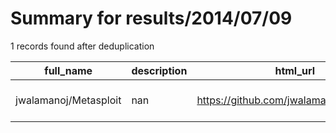 
# Summary for results/2014/07/09
    
1 records found after deduplication

| full_name | description | html_url | matched_list | matched_count | pushed_at | size | stargazers_count | language | forks_count | vul_ids |
|-----------------------|---------------|------------------------------------------|----------------------------------|-----------------|---------------------------|--------|--------------------|------------|---------------|-----------|
| jwalamanoj/Metasploit | nan | https://github.com/jwalamanoj/Metasploit | ['metasploit module OR payload'] | 1 | 2014-07-09 07:23:47+00:00 | 0 | 0 | nan | 0 | [] |
